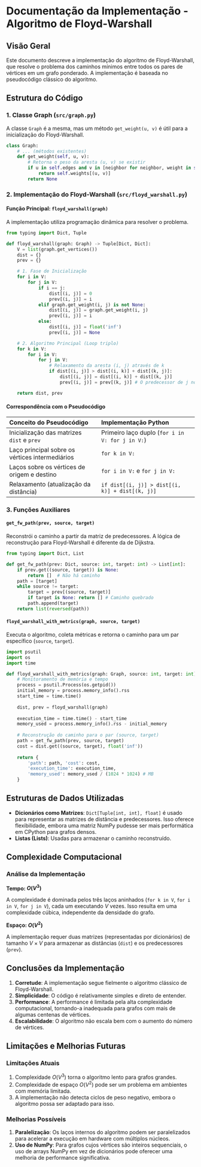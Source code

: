 # Documentação da Implementação - Algoritmo de Floyd-Warshall

## Visão Geral

Este documento descreve a implementação do algoritmo de Floyd-Warshall, que resolve o problema dos caminhos mínimos entre todos os pares de vértices em um grafo ponderado. A implementação é baseada no pseudocódigo clássico do algoritmo.

## Estrutura do Código

### 1. Classe Graph (`src/graph.py`)
A classe `Graph` é a mesma, mas um método `get_weight(u, v)` é útil para a inicialização do Floyd-Warshall.

```python
class Graph:
    # ... (métodos existentes)
    def get_weight(self, u, v):
        # Retorna o peso da aresta (u, v) se existir
        if u in self.edges and v in [neighbor for neighbor, weight in self.edges[u]]:
            return self.weights[(u, v)]
        return None
```

### 2. Implementação do Floyd-Warshall (`src/floyd_warshall.py`)

#### Função Principal: `floyd_warshall(graph)`
A implementação utiliza programação dinâmica para resolver o problema.

```python
from typing import Dict, Tuple

def floyd_warshall(graph: Graph) -> Tuple[Dict, Dict]:
    V = list(graph.get_vertices())
    dist = {}
    prev = {}

    # 1. Fase de Inicialização
    for i in V:
        for j in V:
            if i == j:
                dist[(i, j)] = 0
                prev[(i, j)] = i
            elif graph.get_weight(i, j) is not None:
                dist[(i, j)] = graph.get_weight(i, j)
                prev[(i, j)] = i
            else:
                dist[(i, j)] = float('inf')
                prev[(i, j)] = None

    # 2. Algoritmo Principal (Loop triplo)
    for k in V:
        for i in V:
            for j in V:
                # Relaxamento da aresta (i, j) através de k
                if dist[(i, j)] > dist[(i, k)] + dist[(k, j)]:
                    dist[(i, j)] = dist[(i, k)] + dist[(k, j)]
                    prev[(i, j)] = prev[(k, j)] # O predecessor de j no caminho via k

    return dist, prev
```

#### Correspondência com o Pseudocódigo

| Conceito do Pseudocódigo | Implementação Python |
| :--- | :--- |
| Inicialização das matrizes `dist` e `prev` | Primeiro laço duplo (`for i in V: for j in V:`) |
| Laço principal sobre os vértices intermediários | `for k in V:` |
| Laços sobre os vértices de origem e destino | `for i in V:` e `for j in V:` |
| Relaxamento (atualização da distância) | `if dist[(i, j)] > dist[(i, k)] + dist[(k, j)]` |


### 3. Funções Auxiliares

#### `get_fw_path(prev, source, target)`
Reconstrói o caminho a partir da matriz de predecessores. A lógica de reconstrução para Floyd-Warshall é diferente da de Dijkstra.

```python
from typing import Dict, List

def get_fw_path(prev: Dict, source: int, target: int) -> List[int]:
    if prev.get((source, target)) is None:
        return []  # Não há caminho
    path = [target]
    while source != target:
        target = prev[(source, target)]
        if target is None: return [] # Caminho quebrado
        path.append(target)
    return list(reversed(path))
```

#### `floyd_warshall_with_metrics(graph, source, target)`
Executa o algoritmo, coleta métricas e retorna o caminho para um par específico (`source`, `target`).

```python
import psutil
import os
import time

def floyd_warshall_with_metrics(graph: Graph, source: int, target: int) -> Dict:
    # Monitoramento de memória e tempo
    process = psutil.Process(os.getpid())
    initial_memory = process.memory_info().rss
    start_time = time.time()
    
    dist, prev = floyd_warshall(graph)
    
    execution_time = time.time() - start_time
    memory_used = process.memory_info().rss - initial_memory
    
    # Reconstrução do caminho para o par (source, target)
    path = get_fw_path(prev, source, target)
    cost = dist.get((source, target), float('inf'))
    
    return {
        'path': path, 'cost': cost,
        'execution_time': execution_time,
        'memory_used': memory_used / (1024 * 1024) # MB
    }
```

## Estruturas de Dados Utilizadas

- **Dicionários como Matrizes**: `Dict[Tuple[int, int], float]` é usado para representar as matrizes de distância e predecessores. Isso oferece flexibilidade, embora uma matriz NumPy pudesse ser mais performática em CPython para grafos densos.
- **Listas (Lists)**: Usadas para armazenar o caminho reconstruído.

## Complexidade Computacional

### Análise da Implementação

**Tempo: $O(V^3)$**

A complexidade é dominada pelos três laços aninhados (`for k in V`, `for i in V`, `for j in V`), cada um executando $V$ vezes. Isso resulta em uma complexidade cúbica, independente da densidade do grafo.

**Espaço: $O(V^2)$**

A implementação requer duas matrizes (representadas por dicionários) de tamanho $V \times V$ para armazenar as distâncias (`dist`) e os predecessores (`prev`).

## Conclusões da Implementação

1.  **Corretude**: A implementação segue fielmente o algoritmo clássico de Floyd-Warshall.
2.  **Simplicidade**: O código é relativamente simples e direto de entender.
3.  **Performance**: A performance é limitada pela alta complexidade computacional, tornando-a inadequada para grafos com mais de algumas centenas de vértices.
4.  **Escalabilidade**: O algoritmo não escala bem com o aumento do número de vértices.

## Limitações e Melhorias Futuras

### Limitações Atuais
1. Complexidade $O(V^3)$ torna o algoritmo lento para grafos grandes.
2. Complexidade de espaço $O(V^2)$ pode ser um problema em ambientes com memória limitada.
3. A implementação não detecta ciclos de peso negativo, embora o algoritmo possa ser adaptado para isso.

### Melhorias Possíveis
1. **Paralelização**: Os laços internos do algoritmo podem ser paralelizados para acelerar a execução em hardware com múltiplos núcleos.
2. **Uso de NumPy**: Para grafos cujos vértices são inteiros sequenciais, o uso de arrays NumPy em vez de dicionários pode oferecer uma melhoria de performance significativa.